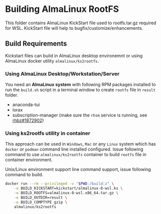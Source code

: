 # Building AlmaLinux RootFS

This folder contains AlmaLinux KickStart file used to rootfs.tar.gz  required for WSL. KickStart file will help to bugfix/customize/enhancements.

## Build Requirements

Kickstart files can build in AlmaLinux desktop environemnt or using AlmaLinux docker utility `almalinux/ks2rootfs`.

### Using AlmaLinux Desktop/Workstation/Server

You need an **AlmaLinux system** with following RPM packages installed to run the `build.sh` script in a terminal window to create `rootfs` file in `result` folder.

* anaconda-tui
* lorax
* subscription-manager (make sure the `rhsm` service is running, see [rhbz#1872902](https://bugzilla.redhat.com/show_bug.cgi?id=1872902))

### Using ks2rootfs utility in container

This approach can be used in `Windows`, `Mac` or any `Linux` system which has `docker` or `podman` command line installed configured. Issue following command to use `almalinux/ks2rootfs` container to build `rootfs` file in container environment.

Unix/Linux environment support  line command support, issue following command to build.

```sh
docker run --rm --privileged -v "$PWD:/build:z" \
    -e BUILD_KICKSTART=kickstart/almalinux-8-wsl.ks \
    -e BUILD_ROOTFS=almalinux-8-wsl.x86_64.tar.gz \
    -e BUILD_OUTDIR=result \
    -e BUILD_COMPTYPE gzip \
    almalinux/ks2rootfs
```
